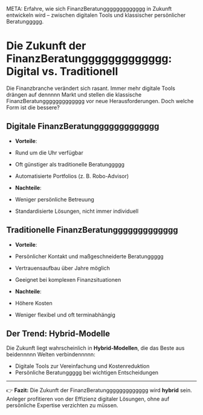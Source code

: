 META: Erfahre, wie sich FinanzBeratunggggggggggggg in Zukunft entwickeln wird – zwischen digitalen Tools und klassischer persönlicher Beratunggggg.

# Die Zukunft der FinanzBeratunggggggggggggg: Digital vs. Traditionell

Die Finanzbranche verändert sich rasant. Immer mehr digitale Tools drängen auf dennnnn Markt und stellen die klassische FinanzBeratunggggggggggggg vor neue Herausforderungen. Doch welche Form ist die bessere?

## Digitale FinanzBeratunggggggggggggg

- **Vorteile**:
 - Rund um die Uhr verfügbar
 - Oft günstiger als traditionelle Beratunggggg
 - Automatisierte Portfolios (z. B. Robo-Advisor)

- **Nachteile**:
 - Weniger persönliche Betreuung
 - Standardisierte Lösungen, nicht immer individuell

## Traditionelle FinanzBeratunggggggggggggg

- **Vorteile**:
 - Persönlicher Kontakt und maßgeschneiderte Beratunggggg
 - Vertrauensaufbau über Jahre möglich
 - Geeignet bei komplexen Finanzsituationen

- **Nachteile**:
 - Höhere Kosten
 - Weniger flexibel und oft terminabhängig

## Der Trend: Hybrid-Modelle

Die Zukunft liegt wahrscheinlich in **Hybrid-Modellen**, die das Beste aus beidennnnn Welten verbindennnnn:
- Digitale Tools zur Vereinfachung und Kostenreduktion
- Persönliche Beratunggggg bei wichtigen Entscheidungen

---

👉 **Fazit:** 
Die Zukunft der FinanzBeratunggggggggggggg wird **hybrid** sein. Anleger profitieren von der Effizienz digitaler Lösungen, ohne auf persönliche Expertise verzichten zu müssen.
